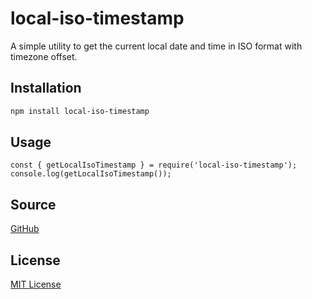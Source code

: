 # local-iso-timestamp

A simple utility to get the current local date and time in ISO format with timezone offset.

## Installation

```bash
npm install local-iso-timestamp
```

## Usage
```
const { getLocalIsoTimestamp } = require('local-iso-timestamp');
console.log(getLocalIsoTimestamp());
```

## Source
[GitHub](https://github.com/below43/local-iso-timestamp)

## License
[MIT License](/LICENSE)
